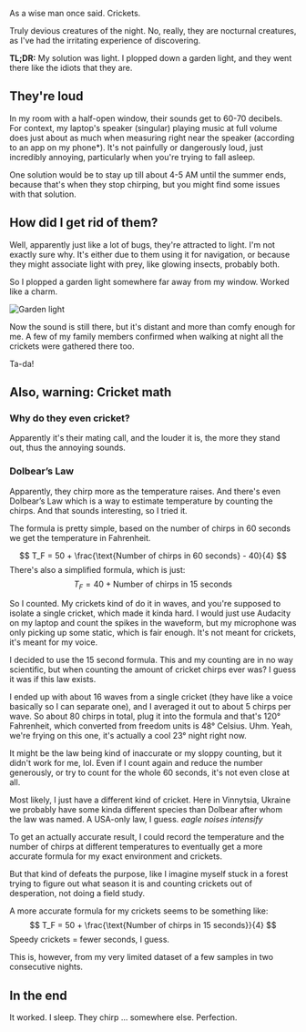 As a wise man once said. Crickets.

Truly devious creatures of the night. No, really, they are nocturnal creatures, as I've had the irritating experience of discovering.

**TL;DR:** My solution was light. I plopped down a garden light, and they went there like the idiots that they are.

## They're loud

In my room with a half-open window, their sounds get to 60-70 decibels. For context, my laptop's speaker (singular) playing music at full volume does just about as much when measuring right near the speaker (according to an app on my phone*). It's not painfully or dangerously loud, just incredibly annoying, particularly when you're trying to fall asleep.

One solution would be to stay up till about 4-5 AM until the summer ends, because that's when they stop chirping, but you might find some issues with that solution.

## How did I get rid of them?

Well, apparently just like a lot of bugs, they're attracted to light. I'm not exactly sure why. It's either due to them using it for navigation, or because they might associate light with prey, like glowing insects, probably both.

So I plopped a garden light somewhere far away from my window. Worked like a charm.

![Garden light](https://ik.imagekit.io/maksiks/IMG_20250727_135116.jpg 'The idiot-magnet.')

Now the sound is still there, but it's distant and more than comfy enough for me. A few of my family members confirmed when walking at night all the crickets were gathered there too.

Ta-da!


## Also, warning: Cricket math

### Why do they even cricket?

Apparently it's their mating call, and the louder it is, the more they stand out, thus the annoying sounds.

### Dolbear’s Law

Apparently, they chirp more as the temperature raises. And there's even Dolbear’s Law which is a way to estimate temperature by counting the chirps. And that sounds interesting, so I tried it.

The formula is pretty simple, based on the number of chirps in 60 seconds we get the temperature in Fahrenheit.

$$
T_F = 50 + \frac{\text{Number of chirps in 60 seconds} - 40}{4}
$$
There's also a simplified formula, which is just:
$$
T_F = 40 + \text{Number of chirps in 15 seconds}
$$

So I counted. My crickets kind of do it in waves, and you're supposed to isolate a single cricket, which made it kinda hard. I would just use Audacity on my laptop and count the spikes in the waveform, but my microphone was only picking up some static, which is fair enough. It's not meant for crickets, it's meant for my voice.

I decided to use the 15 second formula. This and my counting are in no way scientific, but when counting the amount of cricket chirps ever was? I guess it was if this law exists.

I ended up with about 16 waves from a single cricket (they have like a voice basically so I can separate one), and I averaged it out to about 5 chirps per wave. So about 80 chirps in total, plug it into the formula and that's 120° Fahrenheit, which converted from freedom units is 48° Celsius. Uhm. Yeah, we're frying on this one, it's actually a cool 23° night right now.

It might be the law being kind of inaccurate or my sloppy counting, but it didn't work for me, lol. Even if I count again and reduce the number generously, or try to count for the whole 60 seconds, it's not even close at all.

Most likely, I just have a different kind of cricket. Here in Vinnytsia, Ukraine we probably have some kinda different species than Dolbear after whom the law was named. A USA-only law, I guess. *eagle noises intensify*

To get an actually accurate result, I could record the temperature and the number of chirps at different temperatures to eventually get a more accurate formula for my exact environment and crickets.

But that kind of defeats the purpose, like I imagine myself stuck in a forest trying to figure out what season it is and counting crickets out of desperation, not doing a field study.

A more accurate formula for my crickets seems to be something like:
$$
T_F = 50 + \frac{\text{Number of chirps in 15 seconds}}{4}
$$
Speedy crickets = fewer seconds, I guess.

This is, however, from my very limited dataset of a few samples in two consecutive nights.

## In the end
It worked. I sleep. They chirp ... somewhere else. Perfection.